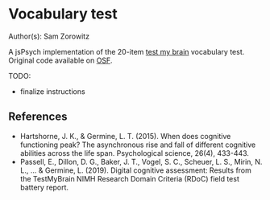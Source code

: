 # Vocabulary test

Author(s): Sam Zorowitz

A jsPsych implementation of the 20-item [test my brain](https://www.testmybrain.org/tests/wordsum/index_v3e.html) vocabulary test. Original code available on [OSF](https://osf.io/w7jgv/).

TODO:
- finalize instructions

## References
- Hartshorne, J. K., & Germine, L. T. (2015). When does cognitive functioning peak? The asynchronous rise and fall of different cognitive abilities across the life span. Psychological science, 26(4), 433-443.
- Passell, E., Dillon, D. G., Baker, J. T., Vogel, S. C., Scheuer, L. S., Mirin, N. L., ... & Germine, L. (2019). Digital cognitive assessment: Results from the TestMyBrain NIMH Research Domain Criteria (RDoC) field test battery report.
